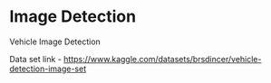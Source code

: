 # Image Detection
 Vehicle Image Detection

Data set link - https://www.kaggle.com/datasets/brsdincer/vehicle-detection-image-set
